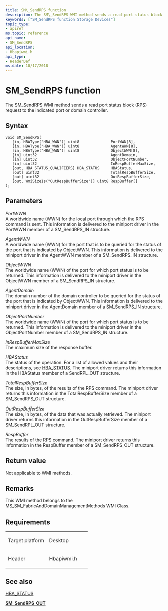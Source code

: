 ```yaml
---
title: SM\_SendRPS function
description: The SM\_SendRPS WMI method sends a read port status block (RPS) request to the indicated port or domain controller.
keywords: ["SM_SendRPS function Storage Devices"]
topic_type:
- apiref
ms.topic: reference
api_name:
- SM_SendRPS
api_location:
- Hbapiwmi.h
api_type:
- HeaderDef
ms.date: 10/17/2018
---
```


# SM\_SendRPS function


The SM\_SendRPS WMI method sends a read port status block (RPS) request to the indicated port or domain controller.

## Syntax

```ManagedCPlusPlus
void SM_SendRPS(
   [in, HBAType("HBA_WWN")] uint8              PortWWN[8],
   [in, HBAType("HBA_WWN")] uint8              AgentWWN[8],
   [in, HBAType("HBA_WWN")] uint8              ObjectWWN[8],
   [in] uint32                                 AgentDomain,
   [in] uint32                                 ObjectPortNumber,
   [in] uint32                                 InRespBufferMaxSize,
   [out, HBA_STATUS_QUALIFIERS] HBA_STATUS     HBAStatus,
   [out] uint32                                TotalRespBufferSize,
   [out] uint32                                OutRespBufferSize,
   [out, WmiSizeIs("OutRespBufferSize")] uint8 RespBuffer[]
);
```

## Parameters

*PortWWN*   
A worldwide name (WWN) for the local port through which the RPS command is sent. This information is delivered to the miniport driver in the PortWWN member of a SM\_SendRPS\_IN structure.

*AgentWWN*   
A worldwide name (WWN) for the port that is to be queried for the status of the port that is indicated by ObjectWWN. This information is delivered to the miniport driver in the AgentWWN member of a SM\_SendRPS\_IN structure.

*ObjectWWN*   
The worldwide name (WWN) of the port for which port status is to be returned. This information is delivered to the miniport driver in the ObjectWWN member of a SM\_SendRPS\_IN structure.

*AgentDomain*   
The domain number of the domain controller to be queried for the status of the port that is indicated by ObjectWWN. This information is delivered to the miniport driver in the AgentDomain member of a SM\_SendRPS\_IN structure.

*ObjectPortNumber*   
The worldwide name (WWN) of the port for which port status is to be returned. This information is delivered to the miniport driver in the ObjectPortNumber member of a SM\_SendRPS\_IN structure.

*InRespBufferMaxSize*   
The maximum size of the response buffer.

*HBAStatus*   
The status of the operation. For a list of allowed values and their descriptions, see [HBA\_STATUS](hba-status.md). The miniport driver returns this information in the HBAStatus member of a SendRPL\_OUT structure.

*TotalRespBufferSize*   
The size, in bytes, of the results of the RPS command. The miniport driver returns this information in the TotalRespBufferSize member of a SM\_SendRPS\_OUT structure.

*OutRespBufferSize*   
The size, in bytes, of the data that was actually retrieved. The miniport driver returns this information in the OutRespBufferSize member of a SM\_SendRPL\_OUT structure.

*RespBuffer*   
The results of the RPS command. The miniport driver returns this information in the RespBuffer member of a SM\_SendRPS\_OUT structure.

## Return value

Not applicable to WMI methods.

## Remarks

This WMI method belongs to the MS\_SM\_FabricAndDomainManagementMethods WMI Class.

## Requirements

<table>
<colgroup>
<col width="50%" />
<col width="50%" />
</colgroup>
<tbody>
<tr class="odd">
<td align="left"><p>Target platform</p></td>
<td align="left">Desktop</td>
</tr>
<tr class="even">
<td align="left"><p>Header</p></td>
<td align="left">Hbapiwmi.h</td>
</tr>
</tbody>
</table>

## <span id="see_also"></span>See also


[HBA\_STATUS](hba-status.md)

[**SM\_SendRPS\_OUT**](/windows-hardware/drivers/ddi/hbapiwmi/ns-hbapiwmi-_sm_sendrps_out)

 

